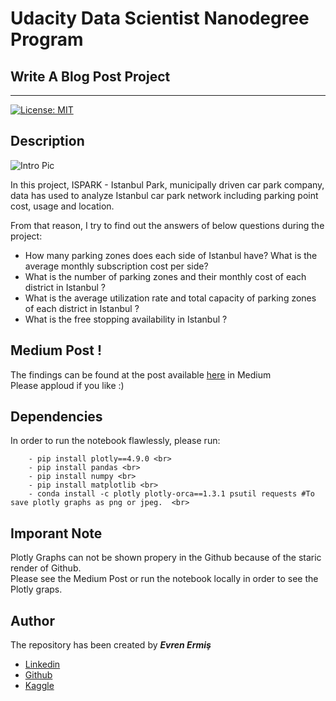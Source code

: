 # Udacity Data Scientist Nanodegree Program 
## Write A Blog Post Project
***

[![License: MIT](https://img.shields.io/badge/License-MIT-yellow.svg)](https://opensource.org/licenses/MIT)

## Description

![Intro Pic](https://user-images.githubusercontent.com/36535914/88682655-94339a80-d0fb-11ea-8411-b838ce55d391.jpg) <br>

In this project, ISPARK - Istanbul Park, municipally driven car park company, data has used to analyze Istanbul car park network including parking point cost, usage and location. <br>

From that reason, I try to find out the answers of below questions during the project: <br> 
- How many parking zones does each side of Istanbul have? What is the average monthly subscription cost per side? <br>
- What is the number of parking zones and their monthly cost of each district in Istanbul ? <br>
- What is the average utilization rate and total capacity of parking zones of each district in Istanbul ? <br>
- What is the free stopping availability in Istanbul ? <br>
        
## Medium Post !

The findings can be found at the post available [here](https://medium.com/@evrenermis92/the-istanbul-metropolitan-municipality-car-park-network-ispark-data-analysis-1ccde921bb57) in Medium <br>
Please apploud if you like :)

       
## Dependencies

In order to run the notebook flawlessly, please run: <br>

        - pip install plotly==4.9.0 <br>
        - pip install pandas <br>
        - pip install numpy <br>
        - pip install matplotlib <br>
        - conda install -c plotly plotly-orca==1.3.1 psutil requests #To save plotly graphs as png or jpeg.  <br> 

## Imporant Note

Plotly Graphs can not be shown propery in the Github because of the staric render of Github.<br>
Please see the Medium Post or run the notebook locally in order to see the Plotly graps. <br>

## Author

The repository has been created by ***Evren Ermiş*** <br>

- [Linkedin](www.linkedin.com/in/evrenermis92)
- [Github](https://github.com/eermis1)
- [Kaggle](https://www.kaggle.com/evrenermis/)

